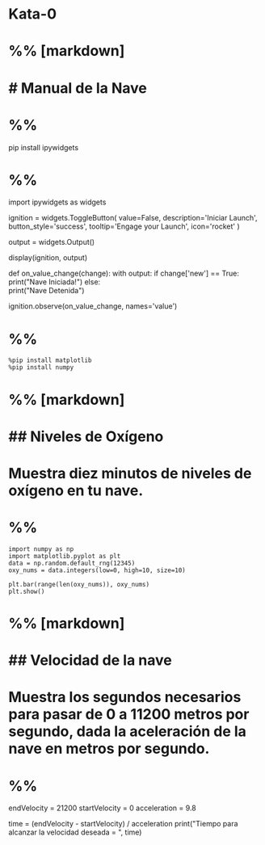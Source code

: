 # Kata-0

# %% [markdown]
# # Manual de la Nave

# %%
pip install ipywidgets

# %%
import ipywidgets as widgets

ignition = widgets.ToggleButton(
    value=False,
    description='Iniciar Launch',
    button_style='success',
    tooltip='Engage your Launch',
    icon='rocket'
)

output = widgets.Output()

display(ignition, output)

def on_value_change(change):
    with output:
        if change['new'] == True:
            print("Nave Iniciada!")
        else:   
            print("Nave Detenida")

ignition.observe(on_value_change, names='value')

# %%
    %pip install matplotlib
    %pip install numpy


# %% [markdown]
# ## Niveles de Oxígeno
# 
# Muestra diez minutos de niveles de oxígeno en tu nave.

# %%
    import numpy as np
    import matplotlib.pyplot as plt
    data = np.random.default_rng(12345)
    oxy_nums = data.integers(low=0, high=10, size=10)

    plt.bar(range(len(oxy_nums)), oxy_nums)
    plt.show()

# %% [markdown]
# ## Velocidad de la nave
# 
# Muestra los segundos necesarios para pasar de 0 a 11200 metros por segundo, dada la aceleración de la nave en metros por segundo.

# %%
endVelocity = 21200
startVelocity = 0
acceleration = 9.8

time = (endVelocity - startVelocity) / acceleration
print("Tiempo para alcanzar la velocidad deseada = ", time)


